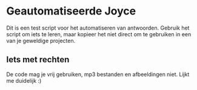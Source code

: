 # Geautomatiseerde Joyce

Dit is een test script voor het automatiseren van antwoorden. Gebruik het script om iets te leren, maar kopieer het niet direct om te gebruiken in een van je geweldige projecten.

## Iets met rechten
De code mag je vrij gebruiken, mp3 bestanden en afbeeldingen niet. Lijkt me duidelijk :)

